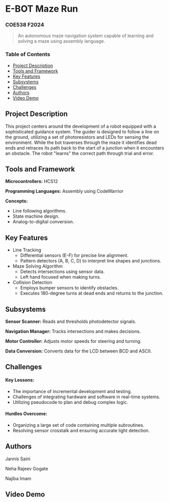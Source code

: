 # E-BOT Maze Run

### COE538 F2024
> An autonomous maze navigation system capable of learning and solving a maze using assembly language.

### Table of Contents
- [Project Description](https://github.com/asce2619/E-BOT-Maze-Run#project-description)
- [Tools and Framework](https://github.com/asce2619/E-BOT-Maze-Run#Tools-and-Framework)
- [Key Features](https://github.com/asce2619/E-BOT-Maze-Run#Key-Features)
- [Subsystems](https://github.com/asce2619/E-BOT-Maze-Run#Subsystems)
- [Challenges](https://github.com/asce2619/E-BOT-Maze-Run#Challenges)
- [Authors](https://github.com/asce2619/E-BOT-Maze-Run#Authors)
- [Video Demo](https://github.com/asce2619/E-BOT-Maze-Run#Video-Demo)

## Project Description
This project centers around the development of a robot equipped with a sophisticated guidance system. The guider is designed to follow a line on the ground, utilizing a set of photoresistors and LEDs for sensing the environment. While the bot traverses through the maze it identifies dead ends and retraces its path back to the start of a junction when it encounters an obstacle. The robot "learns" the correct path through trial and error.

## Tools and Framework
**Microcontrollers:** HCS12

**Programming Languages:** Assembly using CodeWarrior

**Concepts:**
- Line following algorithms.
- State machine design.
- Analog-to-digital conversion.

## Key Features
- Line Tracking
  - Differential sensors (E-F) for precise line alignment.
  - Pattern detectors (A, B, C, D) to interpret line shapes and junctions.
- Maze Solving Algorithm
  - Detects intersections using sensor data.
  - Left hand focused when making turns. 
- Collision Detection
  - Employs bumper sensors to identify obstacles.
  - Executes 180-degree turns at dead ends and returns to the junction.
 
## Subsystems
**Sensor Scanner:** Reads and thresholds photodetector signals.

**Navigation Manager:** Tracks intersections and makes decisions.

**Motor Controller:** Adjusts motor speeds for steering and turning.

**Data Conversion:** Converts data for the LCD between BCD and ASCII. 

## Challenges
#### Key Lessons:
- The importance of incremental development and testing.
- Challenges of integrating hardware and software in real-time systems.
- Utilizing pseudocode to plan and debug complex logic.
#### Hurdles Overcome:
- Organizing a large set of code containing multiple subroutines.
- Resolving sensor crosstalk and ensuring accurate light detection.

## Authors
Jannis Saini

Neha Rajeev Gogate

Najiba Imam

## Video Demo

